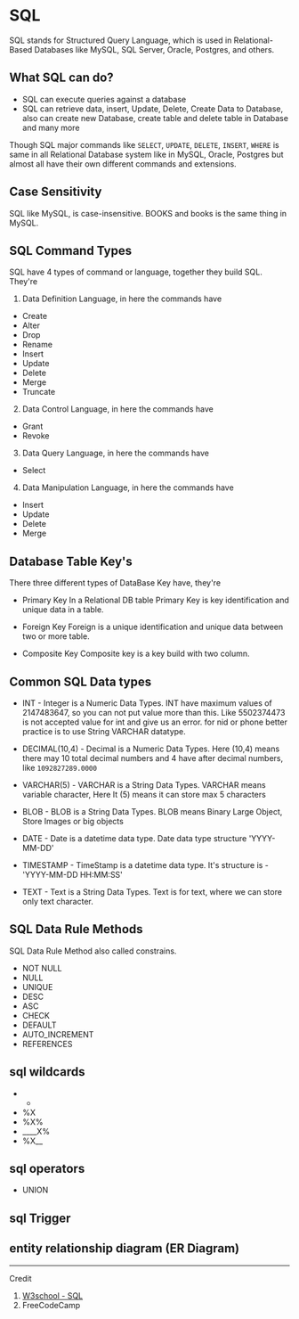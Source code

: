 # SQL
SQL stands for Structured Query Language, which is used in Relational-Based Databases like MySQL, SQL Server, Oracle, Postgres, and others. 

## What SQL can do?

* SQL can execute queries against a database
* SQL can retrieve data, insert, Update, Delete, Create Data to Database, also can create new Database, create table and delete table in Database and many more

Though SQL major commands like `SELECT`, `UPDATE`, `DELETE`, `INSERT`, `WHERE` is same in all Relational Database system like in MySQL, Oracle, Postgres but almost all have their own different commands and extensions. 

## Case Sensitivity
SQL like MySQL, is case-insensitive. BOOKS and books is the same thing in MySQL. 

## SQL Command Types
SQL have 4 types of command or language, together they build SQL. They're

1. Data Definition Language, in here the commands have

* Create
* Alter
* Drop
* Rename
* Insert
* Update
* Delete
* Merge
* Truncate

2. Data Control Language, in here the commands have

* Grant
* Revoke

3. Data Query Language, in here the commands have

* Select

4. Data Manipulation Language, in here the commands have

* Insert
* Update
* Delete
* Merge

## Database Table Key's
There three different types of DataBase Key have, they're

* Primary Key
In a Relational DB table Primary Key is key identification and unique data in a table.  

* Foreign Key
Foreign is a unique identification and unique data between two or more table. 

* Composite Key 
Composite key is a key build with two column. 

## Common SQL Data types

* INT - Integer is a Numeric Data Types. INT have maximum values of 2147483647, so you can not put value more than this. Like 5502374473 is not accepted value for int and give us an error. for nid or phone better practice is to use String VARCHAR datatype.

* DECIMAL(10,4) - Decimal is a Numeric Data Types. Here (10,4) means there may 10 total decimal numbers and 4 have after decimal numbers, like `1092827289.0000`

* VARCHAR(5) - VARCHAR is a String Data Types. VARCHAR means variable character, Here It (5) means it can store max 5 characters

* BLOB - BLOB is a String Data Types. BLOB means Binary Large Object, Store Images or big objects

* DATE - Date is a datetime data type. Date data type structure 'YYYY-MM-DD'

* TIMESTAMP - TimeStamp is a datetime data type. It's structure is - 'YYYY-MM-DD HH:MM:SS'

* TEXT - Text is a String Data Types. Text is for text, where we can store only text character.

## SQL Data Rule Methods
SQL Data Rule Method also called constrains.

* NOT NULL
* NULL
* UNIQUE
* DESC
* ASC
* CHECK 
* DEFAULT
* AUTO_INCREMENT
* REFERENCES

## sql wildcards
* *
* %X
* %X%
* ____X%
* %X__

## sql operators
* UNION

## sql Trigger

## entity relationship diagram (ER Diagram)

------
Credit
1. [W3school - SQL](https://www.w3schools.com/sql/sql_intro.asp)
2. FreeCodeCamp
